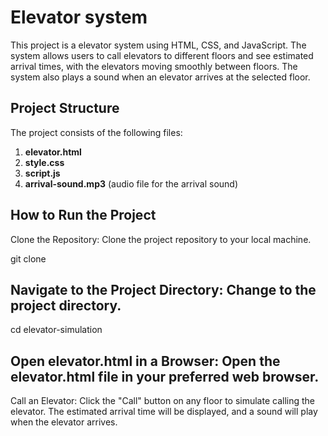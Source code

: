 # Elevator system

This project is a elevator system using HTML, CSS, and JavaScript. The system allows users to call elevators to different floors and see estimated arrival times, with the elevators moving smoothly between floors. The system also plays a sound when an elevator arrives at the selected floor.

## Project Structure

The project consists of the following files:

1. **elevator.html**
2. **style.css**
3. **script.js**
4. **arrival-sound.mp3** (audio file for the arrival sound)

## How to Run the Project

Clone the Repository: Clone the project repository to your local machine.

git clone <repository-url>

## Navigate to the Project Directory: Change to the project directory.

cd elevator-simulation

## Open elevator.html in a Browser: Open the elevator.html file in your preferred web browser.

Call an Elevator: Click the "Call" button on any floor to simulate calling the elevator. The estimated arrival time will be displayed, and a sound will play when the elevator arrives.
